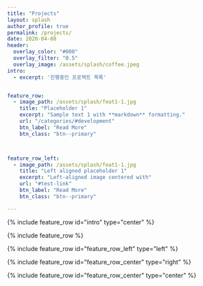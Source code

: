 ```yaml
---
title: "Projects"
layout: splash
author_profile: true
permalink: /projects/
date: 2020-04-08
header:
  overlay_color: "#000"
  overlay_filter: "0.5"
  overlay_image: /assets/splash/coffee.jpeg
intro: 
  - excerpt: '진행중인 프로젝트 목록'


feature_row:
  - image_path: /assets/splash/feat1-1.jpg
    title: "Placeholder 1"
    excerpt: "Sample text 1 with **markdown** formatting."
    url: "/categories/#development"
    btn_label: "Read More"
    btn_class: "btn--primary"



feature_row_left:
  - image_path: /assets/splash/feat1-1.jpg
    title: "Left aligned placeholder 1"
    excerpt: "Left-aligned image centered with"
    url: "#test-link"
    btn_label: "Read More"
    btn_class: "btn--primary"

---
```


{% include feature_row id="intro" type="center" %}

{% include feature_row %}

{% include feature_row id="feature_row_left" type="left" %}

{% include feature_row id="feature_row_center" type="right" %}

{% include feature_row id="feature_row_center" type="center" %}